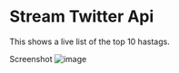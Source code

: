 # Stream Twitter Api

This shows a live list of the top 10 hastags.

Screenshot
![image](https://user-images.githubusercontent.com/1719598/217634571-35c99b31-38e8-484a-976d-bcf380b61bb2.png)
